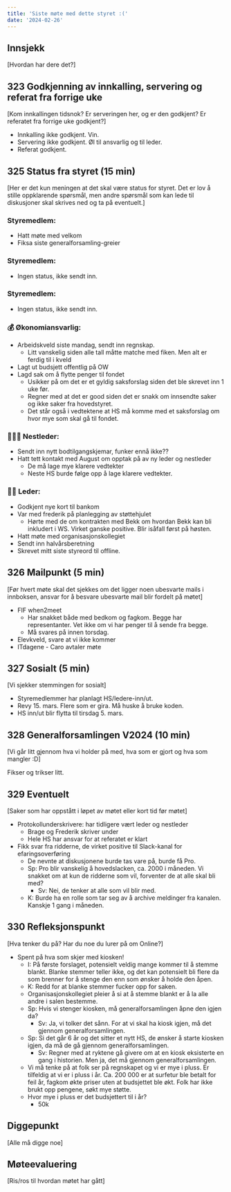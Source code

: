 ```yaml
---
title: 'Siste møte med dette styret :('
date: '2024-02-26'
---
```


## Innsjekk

[Hvordan har dere det?]

## 323 Godkjenning av innkalling, servering og referat fra forrige uke

[Kom innkallingen tidsnok? Er serveringen her, og er den godkjent? Er referatet fra forrige uke godkjent?]

- Innkalling ikke godkjent. Vin.
- Servering ikke godkjent. Øl til ansvarlig og til leder.
- Referat godkjent.

## 325 Status fra styret (15 min)

[Her er det kun meningen at det skal være status for styret. Det er lov å stille oppklarende spørsmål, men andre spørsmål som kan lede til diskusjoner skal skrives ned og ta på eventuelt.]

### Styremedlem:

- Hatt møte med velkom
- Fiksa siste generalforsamling-greier

### Styremedlem:

- Ingen status, ikke sendt inn.

### Styremedlem:

- Ingen status, ikke sendt inn.

### **💰** Økonomiansvarlig:

- Arbeidskveld siste mandag, sendt inn regnskap.
    - Litt vanskelig siden alle tall måtte matche med fiken. Men alt er ferdig til i kveld
- Lagt ut budsjett offentlig på OW
- Lagd sak om å flytte penger til fondet
    - Usikker på om det er et gyldig saksforslag siden det ble skrevet inn 1 uke før.
    - Regner med at det er good siden det er snakk om innsendte saker og ikke saker fra hovedstyret.
    - Det står også i vedtektene at HS må komme med et saksforslag om hvor mye som skal gå til fondet.

### 👩🏻‍🦰 Nestleder:

- Sendt inn nytt bodtilgangskjemar, funker ennå ikke??
- Hatt tett kontakt med August om opptak på av ny leder og nestleder
    - De må lage mye klarere vedtekter
    - Neste HS burde følge opp å lage klarere vedtekter.

### 👩🏾 Leder:

- Godkjent nye kort til bankom
- Var med frederik på planlegging av støttehjulet
    - Hørte med de om kontrakten med Bekk om hvordan Bekk kan bli inkludert i WS. Virket ganske positive. Blir isåfall først på høsten.
- Hatt møte med organisasjonskollegiet
- Sendt inn halvårsberetning
- Skrevet mitt siste styreord til offline.

## 326 Mailpunkt (5 min)

[Før hvert møte skal det sjekkes om det ligger noen ubesvarte mails i innboksen, ansvar for å besvare ubesvarte mail blir fordelt på møtet]

- FIF when2meet
    - Har snakket både med bedkom og fagkom. Begge har representanter. Vet ikke om vi har penger til å sende fra begge.
    - Må svares på innen torsdag.
- Elevkveld, svare at vi ikke kommer
- ITdagene - Caro avtaler møte

## 327 Sosialt (5 min)

[Vi sjekker stemmingen for sosialt]

- Styremedlemmer har planlagt HS/ledere-inn/ut. 
- Revy 15. mars. Flere som er gira. Må huske å bruke koden.
- HS inn/ut blir flytta til tirsdag 5. mars.

## **328 Generalforsamlingen V2024 (10 min)**

[Vi går litt gjennom hva vi holder på med, hva som er gjort og hva som mangler :D]

Fikser og trikser litt.  

## 329 Eventuelt

[Saker som har oppstått i løpet av møtet eller kort tid før møtet]

- Protokollunderskrivere: har tidligere vært leder og nestleder
    - Brage og Frederik skriver under
    - Hele HS har ansvar for at referatet er klart
- Fikk svar fra ridderne, de virket positive til Slack-kanal for efaringsoverføring
    - De nevnte at diskusjonene burde tas vare på, burde få Pro.
    - Sp: Pro blir vanskelig å hovedslacken, ca. 2000 i måneden. Vi snakket om at kun de ridderne som vil, forventer de at alle skal bli med?
        - Sv: Nei, de tenker at alle som vil blir med.
    - K: Burde ha en rolle som tar seg av å archive meldinger fra kanalen. Kanskje 1 gang i måneden.

## 330 Refleksjonspunkt

[Hva tenker du på? Har du noe du lurer på om Online?]

- Spent på hva som skjer med kiosken!
    - I: På første forslaget, potensielt veldig mange kommer til å stemme blankt. Blanke stemmer teller ikke, og det kan potensielt bli flere da som brenner for å stenge den enn som ønsker å holde den åpen. 
    - K: Redd for at blanke stemmer fucker opp for saken. 
    - Organisasjonskollegiet pleier å si at å stemme blankt er å la alle andre i salen bestemme.
    - Sp: Hvis vi stenger kiosken, må generalforsamlingen åpne den igjen da?
        - Sv: Ja, vi tolker det sånn. For at vi skal ha kiosk igjen, må det gjennom generalforsamlingen.
    - Sp: Si det går 6 år og det sitter et nytt HS, de ønsker å starte kiosken igjen, da må de gå gjennom generalforsamlingen.
        - Sv: Regner med at ryktene gå givere om at en kiosk eksisterte en gang i historien. Men ja, det må gjennom generalforsamlingen.
    - Vi må tenke på at folk ser på regnskapet og vi er mye i pluss. Er tilfeldig at vi er i pluss i år. Ca. 200 000 er at surfetur ble betalt for feil år, fagkom økte priser uten at budsjettet ble økt. Folk har ikke brukt opp pengene, søkt mye støtte. 
    - Hvor mye i pluss er det budsjettert til i år?
        - 50k

## Diggepunkt

[Alle må digge noe]

## Møteevaluering

[Ris/ros til hvordan møtet har gått]
